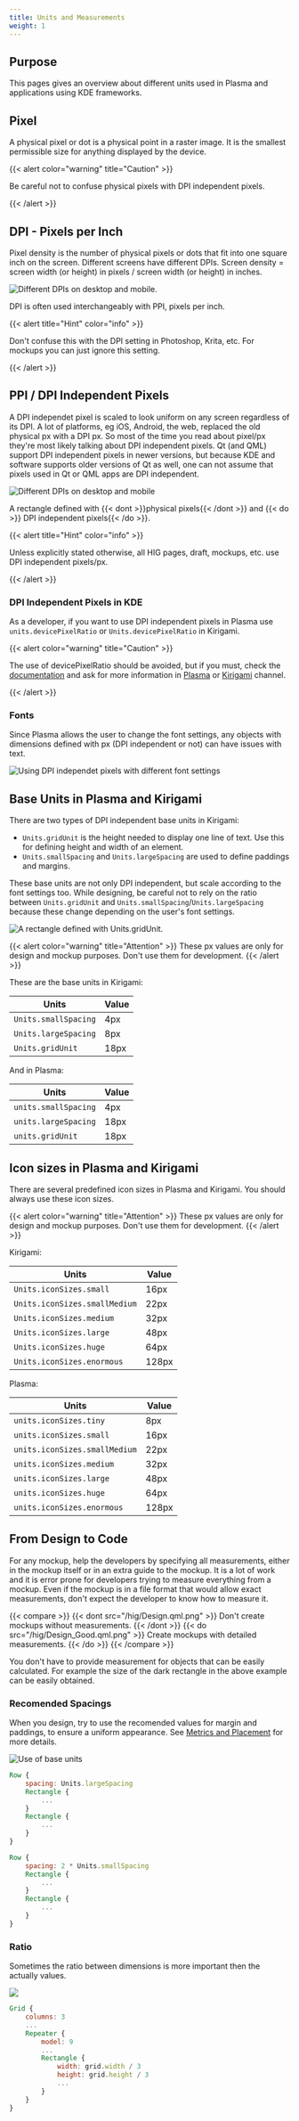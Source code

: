 ```yaml
---
title: Units and Measurements
weight: 1
---
```


Purpose
-------

This pages gives an overview about different units used in Plasma and
applications using KDE frameworks.

Pixel
-----

A physical pixel or dot is a physical point in a raster image. It is the
smallest permissible size for anything displayed by the device.

{{< alert color="warning" title="Caution" >}} 

Be careful not to confuse physical pixels with DPI independent pixels.

{{< /alert >}}

DPI - Pixels per Inch
---------------------

Pixel density is the number of physical pixels or dots that fit into one
square inch on the screen. Different screens have different DPIs. Screen
density = screen width (or height) in pixels / screen width (or height)
in inches.

![Different DPIs on desktop and mobile.](/hig/Pixel.qml.png)

DPI is often used interchangeably with PPI, pixels per inch.

{{< alert title="Hint" color="info" >}}

Don't confuse this with the DPI setting in Photoshop, Krita, etc. For
mockups you can just ignore this setting.

{{< /alert >}}

PPI / DPI Independent Pixels
----------------------------

A DPI independet pixel is scaled to look uniform on any screen
regardless of its DPI. A lot of platforms, eg iOS, Android, the web,
replaced the old physical px with a DPI px. So most of the time you read
about pixel/px they're most likely talking about DPI independent
pixels. Qt (and QML) support DPI independent pixels in newer versions,
but because KDE and software supports older versions of Qt as well, one
can not assume that pixels used in Qt or QML apps are DPI independent.

![Different DPIs on desktop and mobile](/hig/DPI.qml.png)

A rectangle defined with {{< dont >}}physical pixels{{< /dont >}} and {{< do >}}
DPI independent pixels{{< /do >}}.

{{< alert title="Hint" color="info" >}}

Unless explicitly stated otherwise, all HIG pages, draft, mockups, etc.
use DPI independent pixels/px.

{{< /alert >}}

### DPI Independent Pixels in KDE

As a developer, if you want to use DPI independent pixels in Plasma use
`units.devicePixelRatio` or `Units.devicePixelRatio` in Kirigami.

{{< alert color="warning" title="Caution" >}} 

The use of devicePixelRatio should be avoided, but if you must, check
the [documentation](http://doc.qt.io/qt-5/highdpi.html) and ask for more
information in [Plasma](https://telegram.me/vdgmainroom) or
[Kirigami](https://telegram.me/joinchat/BbOuVj6l7b5aZ_WbupyFFw) channel.

{{< /alert >}}

### Fonts

Since Plasma allows the user to change the font settings, any objects
with dimensions defined with px (DPI independent or not) can have issues
with text.

![Using DPI independet pixels with
different font settings](/hig/Font.qml.png)

Base Units in Plasma and Kirigami
---------------------------------

There are two types of DPI independent base units in Kirigami:

-   `Units.gridUnit` is the height needed to display one line of text.
    Use this for defining height and width of an element.
-   `Units.smallSpacing` and `Units.largeSpacing` are used to define
    paddings and margins.

These base units are not only DPI independent, but scale according to
the font settings too. While designing, be careful not to rely on the
ratio between `Units.gridUnit` and
`Units.smallSpacing`/`Units.largeSpacing` because these change depending
on the user's font settings.

![A rectangle defined with Units.gridUnit.](/hig/Units.qml.png)

{{< alert color="warning" title="Attention" >}}
These px values are only for design and mockup purposes. Don't use them
for development.
{{< /alert >}}

These are the base units in Kirigami:

Units                 | Value
----------------------|--------
`Units.smallSpacing`  | 4px
`Units.largeSpacing`  | 8px
`Units.gridUnit`      | 18px

And in Plasma:

Units                 | Value
----------------------|--------
`units.smallSpacing`  | 4px
`units.largeSpacing`  | 18px
`units.gridUnit`      | 18px

Icon sizes in Plasma and Kirigami
---------------------------------

There are several predefined icon sizes in Plasma and Kirigami. You
should always use these icon sizes.

{{< alert color="warning" title="Attention" >}}
These px values are only for design and mockup purposes. Don't use them
for development.
{{< /alert >}}

Kirigami:

Units                          | Value
-------------------------------|--------
`Units.iconSizes.small`        | 16px
`Units.iconSizes.smallMedium`  | 22px
`Units.iconSizes.medium`       | 32px
`Units.iconSizes.large`        | 48px
`Units.iconSizes.huge`         | 64px
`Units.iconSizes.enormous`     | 128px

Plasma:

Units                          | Value
-------------------------------|--------
`units.iconSizes.tiny`         | 8px
`units.iconSizes.small`        | 16px
`units.iconSizes.smallMedium`  | 22px
`units.iconSizes.medium`       | 32px
`units.iconSizes.large`        | 48px
`units.iconSizes.huge`         | 64px
`units.iconSizes.enormous`     | 128px

From Design to Code
-------------------

For any mockup, help the developers by specifying all measurements,
either in the mockup itself or in an extra guide to the mockup. It is a
lot of work and it is error prone for developers trying to measure
everything from a mockup. Even if the mockup is in a file format that
would allow exact measurements, don't expect the developer to know how
to measure it.

{{< compare >}}
{{< dont src="/hig/Design.qml.png" >}}
Don't create mockups without measurements.
{{< /dont >}}
{{< do src="/hig/Design_Good.qml.png" >}}
Create mockups with detailed measurements.
{{< /do >}}
{{< /compare >}}

You don't have to provide measurement for objects that can be easily
calculated. For example the size of the dark rectangle in the above
example can be easily obtained.

### Recomended Spacings

When you design, try to use the recomended values for margin and
paddings, to ensure a uniform appearance. See
[Metrics and Placement](../metrics) for more details.

![Use of base units](/hig/Margin.qml.png)

```qml
Row {
    spacing: Units.largeSpacing
    Rectangle {
        ...
    }
    Rectangle {
        ...
    }
}
```

```qml
Row {
    spacing: 2 * Units.smallSpacing
    Rectangle {
        ...
    }
    Rectangle {
        ...
    }
}
```

### Ratio

Sometimes the ratio between dimensions is more important then the
actually values.

![](/hig/Ratio.qml.png)

```qml
Grid {
    columns: 3
    ...
    Repeater {
        model: 9
        ...
        Rectangle {
            width: grid.width / 3
            height: grid.height / 3
            ...
        }
    }
}
```
